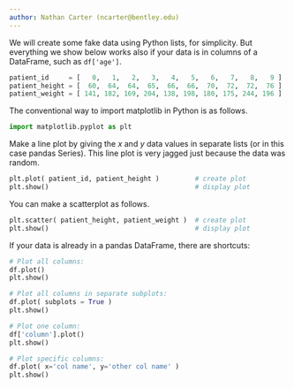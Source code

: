 ```yaml
---
author: Nathan Carter (ncarter@bentley.edu)
---
```


We will create some fake data using Python lists, for simplicity.  But everything we show below works also if your data is in columns of a DataFrame, such as `df['age']`.

```python
patient_id     = [   0,   1,   2,   3,   4,   5,   6,   7,   8,   9 ]
patient_height = [  60,  64,  64,  65,  66,  66,  70,  72,  72,  76 ]
patient_weight = [ 141, 182, 169, 204, 138, 198, 180, 175, 244, 196 ]
```

The conventional way to import matplotlib in Python is as follows.

```python
import matplotlib.pyplot as plt
```

Make a line plot by giving the $x$ and $y$​ data values in separate lists (or in this case pandas Series).  This line plot is very jagged just because the data was random.

```python
plt.plot( patient_id, patient_height )         # create plot
plt.show()                                     # display plot
```

You can make a scatterplot as follows.

```python
plt.scatter( patient_height, patient_weight )  # create plot
plt.show()                                     # display plot
```

If your data is already in a pandas DataFrame, there are shortcuts:

~~~python
# Plot all columns:
df.plot()
plt.show()

# Plot all columns in separate subplots:
df.plot( subplots = True )
plt.show()

# Plot one column:
df['column'].plot()
plt.show()

# Plot specific columns:
df.plot( x='col name', y='other col name' )
plt.show()
~~~

